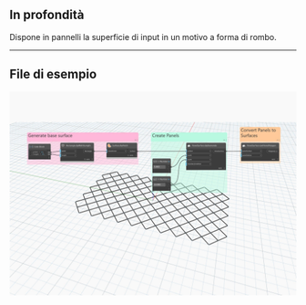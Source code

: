 ## In profondità
Dispone in pannelli la superficie di input in un motivo a forma di rombo.
___
## File di esempio

![ByDiamonds](./Autodesk.DesignScript.Geometry.PanelSurface.ByDiamonds_img.jpg)
